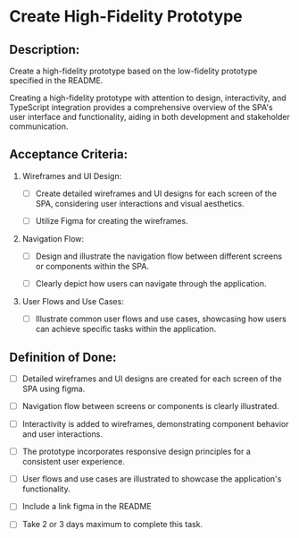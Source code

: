 # Create High-Fidelity Prototype 

## Description:

Create a high-fidelity prototype based on the low-fidelity prototype specified in the README.

Creating a high-fidelity prototype with attention to design, interactivity, and TypeScript integration provides a comprehensive overview of the SPA\'s user interface and functionality, aiding in both development and stakeholder communication.

## Acceptance Criteria:

1.  Wireframes and UI Design:

    - [ ]  Create detailed wireframes and UI designs for each screen of the SPA, considering user interactions and visual aesthetics.

    - [ ]  Utilize Figma for creating the wireframes.

2.  Navigation Flow:

    - [ ]  Design and illustrate the navigation flow between different screens or components within the SPA.

    - [ ]  Clearly depict how users can navigate through the application.

3.  User Flows and Use Cases:

    - [ ]  Illustrate common user flows and use cases, showcasing how users can achieve specific tasks within the application.

## Definition of Done:

- [ ]  Detailed wireframes and UI designs are created for each screen of the SPA using figma.

- [ ]  Navigation flow between screens or components is clearly illustrated.

- [ ]  Interactivity is added to wireframes, demonstrating component behavior and user interactions.

- [ ]  The prototype incorporates responsive design principles for a consistent user experience.

- [ ]  User flows and use cases are illustrated to showcase the application\'s functionality.

- [ ]  Include a link figma in the README

- [ ]  Take 2 or 3 days maximum to complete this task.
